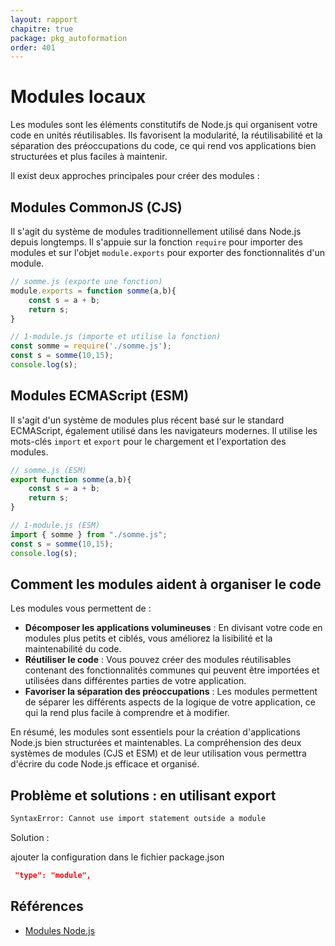 ```yaml
---
layout: rapport
chapitre: true
package: pkg_autoformation
order: 401
---
```


<!-- new slide -->

# Modules locaux 

Les modules sont les éléments constitutifs de Node.js qui organisent votre code en unités réutilisables. Ils favorisent la modularité, la réutilisabilité et la séparation des préoccupations du code, ce qui rend vos applications bien structurées et plus faciles à maintenir.

<!-- note -->

Il exist deux approches principales pour créer des modules :

<!-- new slide -->

## Modules CommonJS (CJS)

Il s'agit du système de modules traditionnellement utilisé dans Node.js depuis longtemps. Il s'appuie sur la fonction `require` pour importer des modules et sur l'objet `module.exports` pour exporter des fonctionnalités d'un module.

```js
// somme.js (exporte une fonction)
module.exports = function somme(a,b){
    const s = a + b;
    return s;
}

// 1-module.js (importe et utilise la fonction)
const somme = require('./somme.js');
const s = somme(10,15);
console.log(s);
```

<!-- new slide -->

## Modules ECMAScript (ESM)

Il s'agit d'un système de modules plus récent basé sur le standard ECMAScript, également utilisé dans les navigateurs modernes. Il utilise les mots-clés `import` et `export` pour le chargement et l'exportation des modules.

```js
// somme.js (ESM)
export function somme(a,b){
    const s = a + b;
    return s;
}

// 1-module.js (ESM)
import { somme } from "./somme.js";
const s = somme(10,15);
console.log(s);
```

<!-- new slide -->

## Comment les modules aident à organiser le code

Les modules vous permettent de :

- **Décomposer les applications volumineuses** : En divisant votre code en modules plus petits et ciblés, vous améliorez la lisibilité et la maintenabilité du code.
- **Réutiliser le code** : Vous pouvez créer des modules réutilisables contenant des fonctionnalités communes qui peuvent être importées et utilisées dans différentes parties de votre application.
- **Favoriser la séparation des préoccupations** : Les modules permettent de séparer les différents aspects de la logique de votre application, ce qui la rend plus facile à comprendre et à modifier.

<!-- note -->

En résumé, les modules sont essentiels pour la création d'applications Node.js bien structurées et maintenables. La compréhension des deux systèmes de modules (CJS et ESM) et de leur utilisation vous permettra d'écrire du code Node.js efficace et organisé.

## Problème et solutions : en utilisant export

````bash
SyntaxError: Cannot use import statement outside a module
````

Solution : 

ajouter la configuration dans le fichier package.json

````json
 "type": "module",
````

## Références 

- [Modules Node.js](https://www.w3schools.com/nodejs/nodejs_modules.asp)